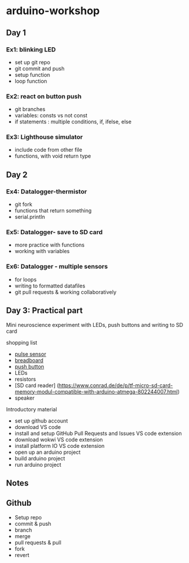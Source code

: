 # arduino-workshop

## Day 1 
### Ex1: blinking LED
- set up git repo
- git commit and push
- setup function
- loop function

### Ex2: react on button push
-  git branches
- variables: consts vs not const
- if statements : multiple conditions, if, ifelse, else


### Ex3: Lighthouse simulator
- include code from other file
- functions, with void return type 

## Day 2 

### Ex4: Datalogger-thermistor
- git fork 
- functions that return something
- serial.println

### Ex5: Datalogger- save to SD card
- more practice with functions 
- working with variables



### Ex6: Datalogger - multiple sensors
- for loops
- writing to formatted datafiles
- git pull requests & working collaboratively


## Day 3: Practical part 
Mini neuroscience experiment with LEDs, push buttons and writing to SD card 

shopping list 
* [pulse sensor](https://www.conrad.de/de/p/iduino-se050-puls-sensor-1-st-passend-fuer-entwicklungskits-arduino-2380017.html)
* [breadboard](https://www.conrad.de/de/p/velleman-steckplatine-l-x-b-x-h-82-x-8-x-55-mm-1-st-2574925.html)
* [push button](https://www.conrad.de/de/p/tru-components-1587705-tc-r13-40b-05rt-druckschalter-250-v-ac-1-5-a-1-x-aus-ein-rastend-1-st-1587705.html)
* LEDs
* resistors
* [SD card reader] (https://www.conrad.de/de/p/tf-micro-sd-card-memory-modul-compatible-with-arduino-atmega-802244007.html)
* speaker


Introductory material
- set up github account
- download VS code
- install and setup GitHub Pull Requests and Issues VS code extension
- download wokwi VS code extension
- install platform IO  VS code extension
- open up an arduino project
- build arduino project
- run arduino project



## Notes 


## Github 

- Setup repo
- commit & push
- branch
- merge
- pull requests & pull
- fork
- revert

